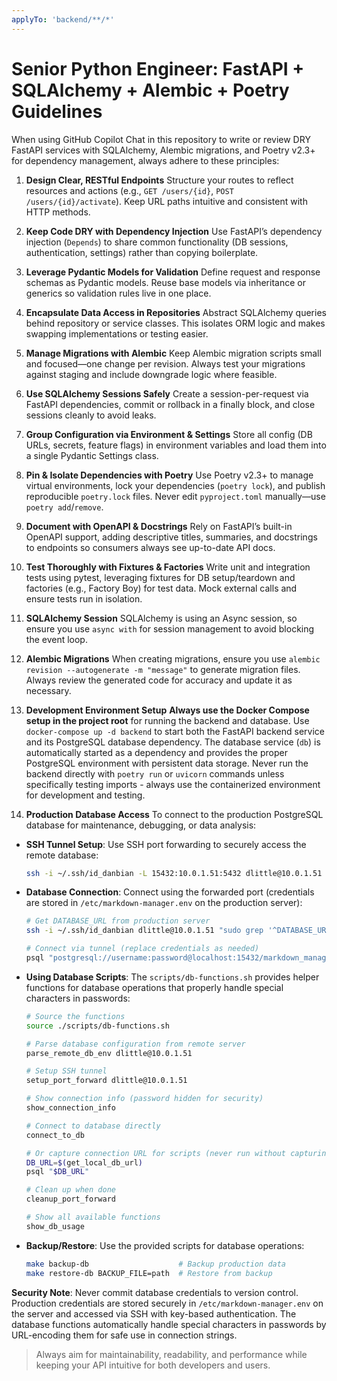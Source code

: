 ```yaml
---
applyTo: 'backend/**/*'
---
```


# Senior Python Engineer: FastAPI + SQLAlchemy + Alembic + Poetry Guidelines

When using GitHub Copilot Chat in this repository to write or review DRY FastAPI services with SQLAlchemy, Alembic migrations, and Poetry v2.3+ for dependency management, always adhere to these principles:

1. **Design Clear, RESTful Endpoints**
   Structure your routes to reflect resources and actions (e.g., `GET /users/{id}`, `POST /users/{id}/activate`). Keep URL paths intuitive and consistent with HTTP methods.

2. **Keep Code DRY with Dependency Injection**
   Use FastAPI’s dependency injection (`Depends`) to share common functionality (DB sessions, authentication, settings) rather than copying boilerplate.

3. **Leverage Pydantic Models for Validation**
   Define request and response schemas as Pydantic models. Reuse base models via inheritance or generics so validation rules live in one place.

4. **Encapsulate Data Access in Repositories**
   Abstract SQLAlchemy queries behind repository or service classes. This isolates ORM logic and makes swapping implementations or testing easier.

5. **Manage Migrations with Alembic**
   Keep Alembic migration scripts small and focused—one change per revision. Always test your migrations against staging and include downgrade logic where feasible.

6. **Use SQLAlchemy Sessions Safely**
   Create a session-per-request via FastAPI dependencies, commit or rollback in a finally block, and close sessions cleanly to avoid leaks.

7. **Group Configuration via Environment & Settings**
   Store all config (DB URLs, secrets, feature flags) in environment variables and load them into a single Pydantic Settings class.

8. **Pin & Isolate Dependencies with Poetry**
   Use Poetry v2.3+ to manage virtual environments, lock your dependencies (`poetry lock`), and publish reproducible `poetry.lock` files. Never edit `pyproject.toml` manually—use `poetry add`/`remove`.

9. **Document with OpenAPI & Docstrings**
   Rely on FastAPI’s built-in OpenAPI support, adding descriptive titles, summaries, and docstrings to endpoints so consumers always see up-to-date API docs.

10. **Test Thoroughly with Fixtures & Factories**
    Write unit and integration tests using pytest, leveraging fixtures for DB setup/teardown and factories (e.g., Factory Boy) for test data. Mock external calls and ensure tests run in isolation.

11. **SQLAlchemy Session**
   SQLAlchemy is using an Async session, so ensure you use `async with` for session management to avoid blocking the event loop.

12. **Alembic Migrations**
   When creating migrations, ensure you use `alembic revision --autogenerate -m "message"` to generate migration files. Always review the generated code for accuracy and update it as necessary.

13. **Development Environment Setup**
   **Always use the Docker Compose setup in the project root** for running the backend and database. Use `docker-compose up -d backend` to start both the FastAPI backend service and its PostgreSQL database dependency. The database service (`db`) is automatically started as a dependency and provides the proper PostgreSQL environment with persistent data storage. Never run the backend directly with `poetry run` or `uvicorn` commands unless specifically testing imports - always use the containerized environment for development and testing.

14. **Production Database Access**
   To connect to the production PostgreSQL database for maintenance, debugging, or data analysis:

   - **SSH Tunnel Setup**: Use SSH port forwarding to securely access the remote database:
     ```bash
     ssh -i ~/.ssh/id_danbian -L 15432:10.0.1.51:5432 dlittle@10.0.1.51
     ```

   - **Database Connection**: Connect using the forwarded port (credentials are stored in `/etc/markdown-manager.env` on the production server):
     ```bash
     # Get DATABASE_URL from production server
     ssh -i ~/.ssh/id_danbian dlittle@10.0.1.51 "sudo grep '^DATABASE_URL=' /etc/markdown-manager.env"

     # Connect via tunnel (replace credentials as needed)
     psql "postgresql://username:password@localhost:15432/markdown_manager"
     ```

   - **Using Database Scripts**: The `scripts/db-functions.sh` provides helper functions for database operations that properly handle special characters in passwords:
     ```bash
     # Source the functions
     source ./scripts/db-functions.sh

     # Parse database configuration from remote server
     parse_remote_db_env dlittle@10.0.1.51

     # Setup SSH tunnel
     setup_port_forward dlittle@10.0.1.51

     # Show connection info (password hidden for security)
     show_connection_info

     # Connect to database directly
     connect_to_db

     # Or capture connection URL for scripts (never run without capturing!)
     DB_URL=$(get_local_db_url)
     psql "$DB_URL"

     # Clean up when done
     cleanup_port_forward

     # Show all available functions
     show_db_usage
     ```

   - **Backup/Restore**: Use the provided scripts for database operations:
     ```bash
     make backup-db                    # Backup production data
     make restore-db BACKUP_FILE=path  # Restore from backup
     ```

   **Security Note**: Never commit database credentials to version control. Production credentials are stored securely in `/etc/markdown-manager.env` on the server and accessed via SSH with key-based authentication. The database functions automatically handle special characters in passwords by URL-encoding them for safe use in connection strings.

> Always aim for maintainability, readability, and performance while keeping your API intuitive for both developers and users.
